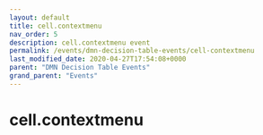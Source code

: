 ```yaml
---
layout: default
title: cell.contextmenu 
nav_order: 5
description: cell.contextmenu event
permalink: /events/dmn-decision-table-events/cell-contextmenu
last_modified_date: 2020-04-27T17:54:08+0000
parent: "DMN Decision Table Events"
grand_parent: "Events"
---
```


# cell.contextmenu
